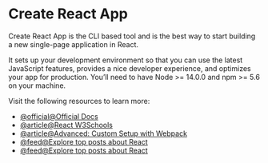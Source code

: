 # Create React App

Create React App is the CLI based tool and is the best way to start building a new single-page application in React.

It sets up your development environment so that you can use the latest JavaScript features, provides a nice developer experience, and optimizes your app for production. You’ll need to have Node >= 14.0.0 and npm >= 5.6 on your machine.

Visit the following resources to learn more:

- [@official@Official Docs](https://react.dev/learn/start-a-new-react-project)
- [@article@React W3Schools](https://www.w3schools.com/react/react_intro.asp)
- [@article@Advanced: Custom Setup with Webpack](https://www.robinwieruch.de/minimal-react-webpack-babel-setup/)
- [@feed@Explore top posts about React](https://app.daily.dev/tags/react?ref=roadmapsh)
- [@feed@Explore top posts about React](https://www.youtube.com/watch?v=FxgM9k1rg0Q)
